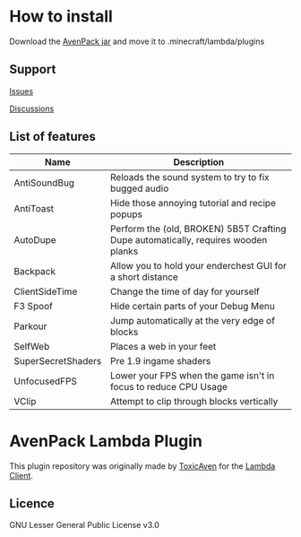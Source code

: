 # How to install
Download the [AvenPack jar](https://github.com/nickcat325/AvenPack/releases) and move it to .minecraft/lambda/plugins

## Support
[Issues](https://github.com/nickcat325/AvenPack/issues)

[Discussions](https://github.com/nickcat325/AvenPack/discussions)

## List of features

| Name | Description |
| ---- | ----------- |
| AntiSoundBug | Reloads the sound system to try to fix bugged audio |
| AntiToast | Hide those annoying tutorial and recipe popups |
| AutoDupe | Perform the (old, BROKEN) 5B5T Crafting Dupe automatically, requires wooden planks |
| Backpack | Allow you to hold your enderchest GUI for a short distance |
| ClientSideTime | Change the time of day for yourself |
| F3 Spoof | Hide certain parts of your Debug Menu |
| Parkour | Jump automatically at the very edge of blocks |
| SelfWeb | Places a web in your feet |
| SuperSecretShaders | Pre 1.9 ingame shaders |
| UnfocusedFPS | Lower your FPS when the game isn't in focus to reduce CPU Usage |
| VClip | Attempt to clip through blocks vertically |

# AvenPack Lambda Plugin
This plugin repository was originally made by [ToxicAven](https://github.com/ToxicAven) for the [Lambda Client](https://github.com/Lambda-client/Lambda).

## Licence
GNU Lesser General Public License v3.0
